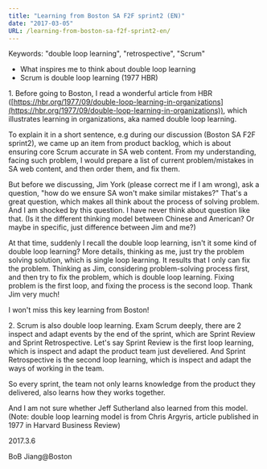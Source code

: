 ```yaml
---
title: "Learning from Boston SA F2F sprint2 (EN)"
date: "2017-03-05"
URL: /learning-from-boston-sa-f2f-sprint2-en/
---
```


Keywords: "double loop learning", "retrospective", "Scrum"

- What inspires me to think about double loop learning
- Scrum is double loop learning (1977 HBR)

  

1\. Before going to Boston, I read a wonderful article from HBR ([https://hbr.org/1977/09/double-loop-learning-in-organizations](https://hbr.org/1977/09/double-loop-learning-in-organizations)), which illustrates learning in organizations, aka named double loop learning.

  

To explain it in a short sentence, e.g during our discussion (Boston SA F2F sprint2), we came up an item from product backlog, which is about ensuring core Scrum accurate in SA web content. From my understanding, facing such problem, I would prepare a list of current problem/mistakes in SA web content, and then order them, and fix them.

  

But before we discussing, Jim York (please correct me if I am wrong), ask a question, "how do we ensure SA won't make similar mistakes?" That's a great question, which makes all think about the process of solving problem. And I am shocked by this question. I have never think about question like that. (Is it the different thinking model between Chinese and American? Or maybe in specific, just difference between Jim and me?)

  

At that time, suddenly I recall the double loop learning, isn't it some kind of double loop learning? More details, thinking as me, just try the problem solving solution, which is single loop learning. It results that I only can fix the problem. Thinking as Jim, considering problem-solving process first, and then try to fix the problem, which is double loop learning. Fixing problem is the first loop, and fixing the process is the second loop. Thank Jim very much!

I won't miss this key learning from Boston!

  

2\. Scrum is also double loop learning. Exam Scrum deeply, there are 2 inspect and adapt events by the end of the sprint, which are Sprint Review and Sprint Retrospective. Let's say Sprint Review is the first loop learning, which is inspect and adapt the product team just develiered. And Sprint Retrospective is the second loop learning, which is inspect and adapt the ways of working in the team.

  

So every sprint, the team not only learns knowledge from the product they delivered, also learns how they works together.

  

And I am not sure whether Jeff Sutherland also learned from this model. (Note: double loop learning model is from Chris Argyris, article published in 1977 in Harvard Business Review)

  

2017.3.6

BoB Jiang@Boston
